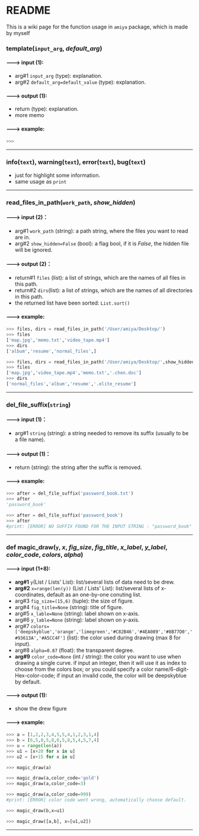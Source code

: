 # README

This is a wiki page for the function usage in `amiya` package, which is made by myself

### template(`input_arg`, *default_arg*)

#### ---> input (1):
* arg#1 `input_arg` (type): explanation.  
* arg#2 `default_arg=default_value` (type): explanation.

#### ---> output (1):
* return (type): explanation.
* more memo

#### ---> example:
``````python
>>>

``````
----

### info(`text`), warning(`text`), error(`text`), bug(`text`)

* just for highlight some information.
* same usage as `print`


----

### read_files_in_path(`work_path`, *show_hidden*)

#### ---> input (2)：  
* arg#1 `work_path`  (string): a path string, where the files you want to read are in.  
* arg#2 `show_hidden=False` (bool): a flag bool, if it is *False*, the hidden file will be ignored.   

#### ---> output (2)：  
* return#1 `files` (list): a list of strings, which are the names of all files in this path.  
* return#2 `dirs`(list): a list of strings, which are the names of all directories in this path.  
* the returned list have been sorted:  `List.sort()`

#### ---> example:
``````python
>>> files, dirs = read_files_in_path('/User/amiya/Desktop/')
>>> files
['map.jpg','memo.txt','video_tape.mp4']
>>> dirs
['album','resume','normal_files',]

>>> files, dirs = read_files_in_path('/User/amiya/Desktop/',show_hidden=True)
>>> files
['map.jpg','video_tape.mp4','memo.txt','.chen.doc']
>>> dirs
['normal_files','album','resume','.elite_resume']
``````

----

### del_file_suffix(`string`)

#### ---> input (1)：  
* arg#1 `string` (string): a string needed to remove its suffix (usually to be a file name).  

#### ---> output (1)：  
* return (string): the string after the suffix is removed.  

#### ---> example:
``````python
>>> after = del_file_suffix('password_book.txt')
>>> after
'password_book'

>>> after = del_file_suffix('password_book')
>>> after
#print: [ERROR] NO SUFFIX FOUND FOR THE INPUT STRING : "password_book" !
``````

----

### def magic_draw(`y`, *x*, *fig_size*, *fig_title*, *x_label*, *y_label*, *color_code*, *colors*, *alpha*)

#### ---> input (1+8):
* **arg#1** `y`(List / Lists' List): list/several lists of data need to be drew. 
* **arg#2** `x=range(len(y))` (List / Lists' List): list/several lists of x-coordinates, default as an one-by-one conuting list.
* arg#3 `fig_size=(15,6)` (tuple): the size of figure.
* arg#4 `fig_title=None` (string): title of figure.
* arg#5 `x_lable=None` (string): label shown on x-axis.
* arg#6 `y_lable=None` (string): label shown on y-axis.
* arg#7 `colors=['deepskyblue','orange','limegreen','#C82B46','#4EA089','#8B77D0','#93613A','#A5CC4F']` (list): the color used during drawing (max 8 for input).
* arg#8 `alpha=0.87` (float): the transparent degree.
* **arg#9** `color_code=None` (int / string): the color you want to use when drawing a single curve. if input an integer, then it will use it as index to choose from the colors box; or you could specify a color name/6-digit-Hex-color-code; if input an invalid code, the color will be deepskyblue by default.

#### ---> output (1):
* show the drew figure 

#### ---> example:
``````python
>>> a = [1,2,2,3,4,5,5,4,1,2,3,1,4]
>>> b = [6,5,8,5,8,6,5,8,5,4,5,7,4]
>>> u = range(len(a))
>>> u1 = [x+20 for x in u]
>>> u2 = [x+15 for x in u]

>>> magic_draw(a)

>>> magic_draw(a,color_code='gold')
>>> magic_draw(a,color_code=3)

>>> magic_draw(a,color_code=999)
#print: [ERROR] color code went wrong, automatically choose default.

>>> magic_draw(b,x=u1)

>>> magic_draw([a,b], x=[u1,u2])
``````
----


